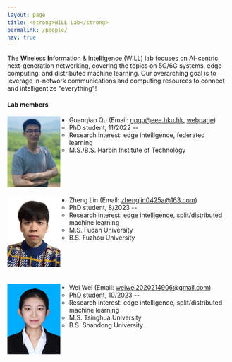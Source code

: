 ```yaml
---
layout: page
title: <strong>WILL Lab</strong>
permalink: /people/
nav: true
---
```


The <strong>W</strong>ireless <strong>I</strong>nformation & Inte<strong>ll</strong>igence (WILL) lab focuses on AI-centric next-generation networking, covering the topics on 5G/6G systems, edge computing, and distributed machine learning. Our overarching goal is to leverage in-network communications and computing resources to connect and intelligentize "everything"!

#### Lab members

<img src = "../assets/img/Guanqiao_Qu.JPG" align = "left" width = "120" height="160" style="margin-right: 20px;">

- Guanqiao Qu (Email: gqqu@eee.hku.hk, [webpage](https://guanqiaoqu.com/))
  - PhD student, 11/2022 -- 
  - Research interest: edge intelligence, federated learning
  - M.S./B.S. Harbin Institute of Technology
 
 <br><br><br><br>
 
<img src = "../assets/img/Zheng_Lin.png" align = "left" width = "120" height="160" style="margin-right: 20px;">

- Zheng Lin (Email: zhenglin0425a@163.com)
  - PhD student, 8/2023 -- 
  - Research interest: edge intelligence, split/distributed machine learning
  - M.S. Fudan University
  - B.S. Fuzhou University

 <br><br><br><br>
 
<img src = "../assets/img/Wei_wei_photo.jpg" align = "left" width = "120" height="160" style="margin-right: 20px;">

- Wei Wei (Email: weiwei2020214906@gmail.com)
  - PhD student, 10/2023 -- 
  - Research interest: edge intelligence, split/distributed machine learning
  - M.S. Tsinghua University  
  - B.S. Shandong University


